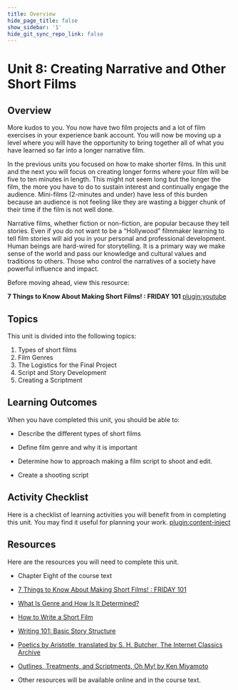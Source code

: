 ```yaml
---
title: Overview
hide_page_title: false
show_sidebar: '1'
hide_git_sync_repo_link: false
---
```


# Unit 8: Creating Narrative and Other Short Films

## Overview

More kudos to you. You now have two film projects and a lot of film exercises in your experience bank account. You will now be moving up a level where you will have the opportunity to bring together all of what you have learned so far into a longer narrative film.

In the previous units you focused on how to make shorter films. In this unit and the next you will focus on creating longer forms where your film will be five to ten minutes in length. This might not seem long but the longer the film, the more you have to do to sustain interest and continually engage the audience. Mini-films (2-minutes and under) have less of this burden because an audience is not feeling like they are wasting a bigger chunk of their time if the film is not well done.

Narrative films, whether fiction or non-fiction, are popular because they tell stories. Even if you do not want to be a “Hollywood” filmmaker learning to tell film stories will aid you in your personal and professional development. Human beings are hard-wired for storytelling. It is a primary way we make sense of the world and pass our knowledge and cultural values and traditions to others. Those who control the narratives of a society have powerful influence and impact.

Before moving ahead, view this resource:

**7 Things to Know About Making Short Films\! : FRIDAY 101**
[plugin:youtube](https://www.youtube.com/watch?v=mYnsKATCrdw)

## Topics

This unit is divided into the following topics:

1. Types of short films
1. Film Genres
1. The Logistics for the Final Project
1. Script and Story Development
1. Creating a Scriptment

## Learning Outcomes

When you have completed this unit, you should be able to:

  - Describe the different types of short films

  - Define film genre and why it is important

  - Determine how to approach making a film script to shoot and edit.

  - Create a shooting script


## Activity Checklist

Here is a checklist of learning activities you will benefit from in completing this unit. You may find it useful for planning your work.
[plugin:content-inject](_schedule)

## Resources

Here are the resources you will need to complete this unit.

  - Chapter Eight of the course text
  - <a href="https://www.youtube.com/watch?v=mYnsKATCrdw"> 7 Things to Know About Making Short Films\! : FRIDAY 101</a>
  -  <a href="https://milnepublishing.geneseo.edu/exploring-movie-construction-and-production/chapter/2-what-is-genre-and-how-is-it-determined/"> What Is Genre and How Is It Determined? </a>
  -  <a href="https://www.youtube.com/watch?v=wMqIQcTMlA0"> How to Write a Short Film </a>
  -  <a href="https://www.youtube.com/watch?v=F7oi_V7JXCg"> Writing 101: Basic Story Structure </a>
  -  <a href="http://classics.mit.edu/Aristotle/poetics.mb.txt"> <span class="underline">Poetics</span> by Aristotle, translated by S. H. Butcher, The Internet Classics Archive </a>
  - <a href="https://screencraft.org/2018/02/27/outlines-treatments-and-scriptments-oh-my/"> Outlines, Treatments, and Scriptments, Oh My\! by Ken Miyamoto </a>

  - Other resources will be available online and in the course text.
